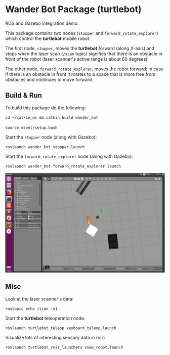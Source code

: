 # Wander Bot Package (turtlebot)

ROS and Gazebo integration demo.

This package contains two nodes (`stopper` and `forward_rotate_explorer`) which control the __turtlebot__ mobile robot.

The first node, `stopper`, moves the __turtlebot__ forward (along X-axis) and stops when the laser scan (`/scan` topic) signifies that there is an obstacle in front of the robot (laser scanner's active range is about 60 degrees).

The other node, `forward_rotate_explorer`, moves the robot forward; in case if there is an obstacle in front it rotates 
to a space that is more free from obstacles and continues to move forward.

## Build & Run

To build this package do the following:
```shell
cd ~/catkin_ws && catkin build wander_bot

source devel/setup.bash
```

Start the `stopper` node (along with Gazebo):
```shell
roslaunch wander_bot stopper.launch
```

Start the `forward_rotate_explorer` node (along with Gazebo):
```shell
roslaunch wander_bot forward_rotate_explorer.launch
```
<p align="center">
  <img src="images/turtlebot in gazebo.png"></img>
</p>

## Misc

Look at the laser scanner's data:
```shell
rostopic echo /scan -n1
```
Start the __turtlebot__ teleoperation node:
```shell
roslaunch turtlebot_teleop keyboard_teleop.launch
```
Visualize lots of interesting sensory data in rviz:
```shell
roslaunch turtlebot_rviz_launchers view_robot.launch
```
